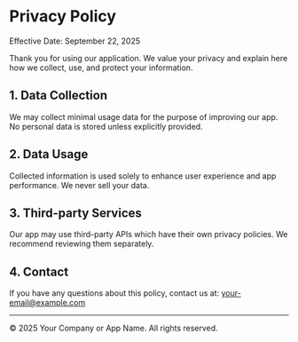 # Privacy Policy

Effective Date: September 22, 2025

Thank you for using our application. We value your privacy and explain here how we collect, use, and protect your information.

## 1. Data Collection

We may collect minimal usage data for the purpose of improving our app. No personal data is stored unless explicitly provided.

## 2. Data Usage

Collected information is used solely to enhance user experience and app performance. We never sell your data.

## 3. Third-party Services

Our app may use third-party APIs which have their own privacy policies. We recommend reviewing them separately.

## 4. Contact

If you have any questions about this policy, contact us at: [your-email@example.com](mailto:your-email@example.com)

---

© 2025 Your Company or App Name. All rights reserved.
